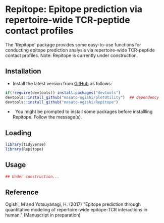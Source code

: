 Repitope: Epitope prediction via repertoire-wide TCR-peptide contact profiles
===============================================

The 'Repitope' package provides some easy-to-use functions for conducting epitope prediction analysis via repertoire-wide TCR-peptide contact profiles.
Note: Repitope is currently under construction.

Installation
------------------------

-   Install the latest version from [GitHub](https://github.com/masato-ogishi/Repitope) as follows:

``` r
if(!require(devtools)) install.packages("devtools")
devtools::install_github("masato-ogishi/plotUtility")  ## dependency
devtools::install_github("masato-ogishi/Repitope")
```

-   You might be prompted to install some packages before installling Repitope. Follow the message(s).

Loading
------------------

``` r
library(tidyverse)
library(Repitope)
```

Usage
-----------------------------------
``` r
## Under construction...
```

Reference
------------------------

Ogishi, M and Yotsuyanagi, H. (2017) "Epitope prediction through quantitative modeling of repertoire-wide epitope-TCR interactions in human." (Manuscript in preparation)
